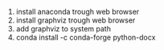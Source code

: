 1. install anaconda trough web browser
2. install graphviz trough web browser
3. add graphviz to system path
4. conda install -c conda-forge python-docx